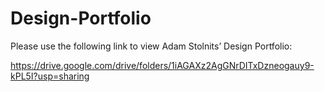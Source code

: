 # Design-Portfolio

Please use the following link to view Adam Stolnits’ Design Portfolio:

https://drive.google.com/drive/folders/1iAGAXz2AgGNrDITxDzneogauy9-kPL5I?usp=sharing
